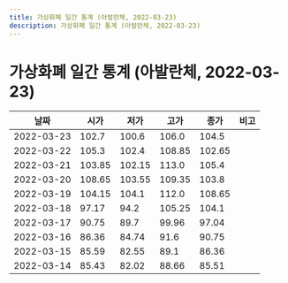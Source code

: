 ```yaml
---
title: 가상화폐 일간 통계 (아발란체, 2022-03-23)
description: 가상화폐 일간 통계 (아발란체, 2022-03-23)
---
```


가상화폐 일간 통계 (아발란체, 2022-03-23)
===

|날짜|시가|저가|고가|종가|비고|
|--|--|--|--|--|--|
|2022-03-23|102.7|100.6|106.0|104.5|    |
|2022-03-22|105.3|102.4|108.85|102.65|    |
|2022-03-21|103.85|102.15|113.0|105.4|    |
|2022-03-20|108.65|103.55|109.35|103.8|    |
|2022-03-19|104.15|104.1|112.0|108.65|    |
|2022-03-18|97.17|94.2|105.25|104.1|    |
|2022-03-17|90.75|89.7|99.96|97.04|    |
|2022-03-16|86.36|84.74|91.6|90.75|    |
|2022-03-15|85.59|82.55|89.1|86.36|    |
|2022-03-14|85.43|82.02|88.66|85.51|    |
